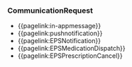 ### CommunicationRequest

- {{pagelink:in-appmessage}}
- {{pagelink:pushnotification}}
- {{pagelink:EPSNotification}}
- {{pagelink:EPSMedicationDispatch}}
- {{pagelink:EPSPrescriptionCancel}}